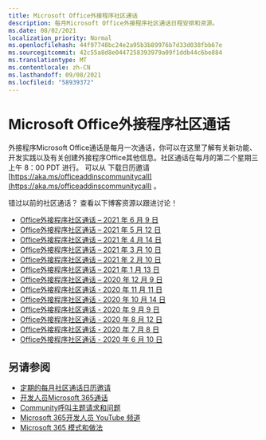 ```yaml
---
title: Microsoft Office外接程序社区通话
description: 每月Microsoft Office外接程序社区通话日程安排和资源。
ms.date: 08/02/2021
localization_priority: Normal
ms.openlocfilehash: 44f97748bc24e2a95b3b89976b7d33d038fbb67e
ms.sourcegitcommit: 42c55a8d8e0447258393979a09f1ddb44c6be884
ms.translationtype: MT
ms.contentlocale: zh-CN
ms.lasthandoff: 09/08/2021
ms.locfileid: "58939372"
---
```

# <a name="microsoft-office-add-ins-community-call"></a>Microsoft Office外接程序社区通话

外接程序Microsoft Office通话是每月一次通话，你可以在这里了解有关新功能、开发实践以及有关创建外接程序Office其他信息。社区通话在每月的第二个星期三上午 8：00 PDT 进行。 可以从 下载日历邀请 [https://aka.ms/officeaddinscommunitycall](https://aka.ms/officeaddinscommunitycall) 。

错过以前的社区通话？ 查看以下博客资源以跟进讨论！

- [Office外接程序社区通话 – 2021 年 6 月 9 日](https://techcommunity.microsoft.com/t5/microsoft-365-pnp-blog/office-add-ins-community-call-june-2021/ba-p/2446156)
- [Office外接程序社区通话 – 2021 年 5 月 12 日](https://techcommunity.microsoft.com/t5/microsoft-365-pnp-blog/office-add-ins-community-call-may-2021/ba-p/2369804)
- [Office外接程序社区通话 – 2021 年 4 月 14 日](https://techcommunity.microsoft.com/t5/microsoft-365-pnp-blog/office-add-ins-community-call-april-14-2021/ba-p/2318886)
- [Office外接程序社区通话 – 2021 年 3 月 10 日](https://techcommunity.microsoft.com/t5/microsoft-365-pnp-blog/office-add-ins-community-call-march-10-2021/ba-p/2205369)
- [Office外接程序社区通话 – 2021 年 2 月 10 日](https://developer.microsoft.com/office/blogs/office-add-ins-community-call-february-10-2021/)
- [Office外接程序社区通话 – 2021 年 1 月 13 日](https://developer.microsoft.com/office/blogs/office-add-ins-community-call-january-13-2021%e2%80%af/)
- [Office外接程序社区通话 – 2020 年 12 月 9 日](https://developer.microsoft.com/microsoft-365/blogs/office-add-ins-community-call-december-9-2020/)
- [Office外接程序社区通话 - 2020 年 11 月 11 日](https://developer.microsoft.com/office/blogs/office-add-ins-community-call-november-11-2020/)
- [Office外接程序社区通话 - 2020 年 10 月 14 日](https://developer.microsoft.com/office/blogs/office-add-ins-community-call-october-14-2020%E2%80%AF/)
- [Office外接程序社区通话 - 2020 年 9 月 9 日](https://developer.microsoft.com/office/blogs/office-add-ins-community-call-september-9-2020/)
- [Office外接程序社区通话 - 2020 年 8 月 12 日](https://developer.microsoft.com/office/blogs/office-add-ins-community-call-august-12-2020%E2%80%AF/)
- [Office外接程序社区通话 - 2020 年 7 月 8 日](https://developer.microsoft.com/office/blogs/office-add-ins-community-call-july-8-2020/)
- [Office外接程序社区通话 - 2020 年 6 月 10 日](https://developer.microsoft.com/office/blogs/office-add-ins-community-call-june-10-2020/)

## <a name="see-also"></a>另请参阅

- [定期的每月社区通话日历邀请](https://aka.ms/officeaddinscommunitycall)
- [开发人员Microsoft 365通话](https://aka.ms/M365DevCalls)
- [Community呼叫主题请求和问题](https://aka.ms/officeaddinsform)
- [Microsoft 365开发人员 YouTube 频道](https://aka.ms/OfficeDevYouTube)
- [Microsoft 365 模式和做法](https://aka.ms/M365PnP)
